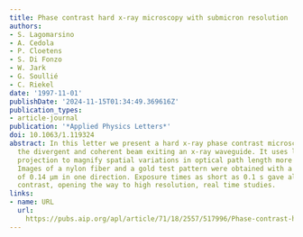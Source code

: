 ```yaml
---
title: Phase contrast hard x-ray microscopy with submicron resolution
authors:
- S. Lagomarsino
- A. Cedola
- P. Cloetens
- S. Di Fonzo
- W. Jark
- G. Soullié
- C. Riekel
date: '1997-11-01'
publishDate: '2024-11-15T01:34:49.369616Z'
publication_types:
- article-journal
publication: '*Applied Physics Letters*'
doi: 10.1063/1.119324
abstract: In this letter we present a hard x-ray phase contrast microscope based on
  the divergent and coherent beam exiting an x-ray waveguide. It uses lensless geometrical
  projection to magnify spatial variations in optical path length more than 700 times.
  Images of a nylon fiber and a gold test pattern were obtained with a resolution
  of 0.14 μm in one direction. Exposure times as short as 0.1 s gave already visible
  contrast, opening the way to high resolution, real time studies.
links:
- name: URL
  url: 
    https://pubs.aip.org/apl/article/71/18/2557/517996/Phase-contrast-hard-x-ray-microscopy-with
---
```

